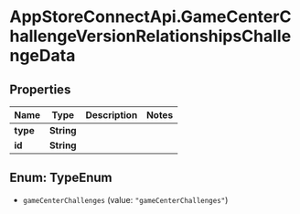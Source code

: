 # AppStoreConnectApi.GameCenterChallengeVersionRelationshipsChallengeData

## Properties

Name | Type | Description | Notes
------------ | ------------- | ------------- | -------------
**type** | **String** |  | 
**id** | **String** |  | 



## Enum: TypeEnum


* `gameCenterChallenges` (value: `"gameCenterChallenges"`)




